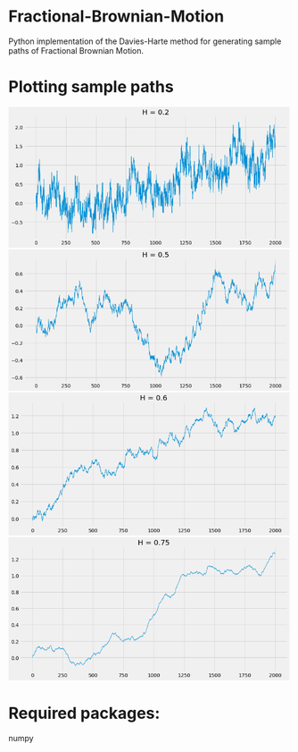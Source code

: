 # Fractional-Brownian-Motion
Python implementation of the Davies-Harte method for generating sample paths of Fractional Brownian Motion.

# Plotting sample paths
![](images/Hurst_0.2.png) 
![](images/Hurst_0.5.png)
![](images/Hurst_0.6.png)
![](images/Hurst_0.75.png)

# Required packages:
numpy



